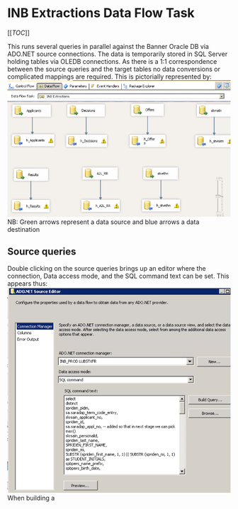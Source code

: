 # INB Extractions Data Flow Task

[[_TOC_]]

This runs several queries in parallel against the Banner Oracle DB via ADO.NET source connections.
The data is temporarily stored in SQL Server holding tables via OLEDB connections. As there
is a 1:1 correspondence between the source queries and the target tables no data conversions
or complicated mappings are required. This is pictorially represented by:
 ![INB_Extractions_Data_Flow_Task.PNG](/.attachments/INB_Extractions_Data_Flow_Task-56d4fbc1-6872-4ace-8969-0e445b8ea330.PNG)
NB: Green arrows represent a data source and blue arrows a data destination

## Source queries

Double clicking on the source queries brings up an editor where the connection, Data access mode, and the SQL command text can be set. This appears thus:
 ![Source _queries.PNG](/.attachments/Source%20_queries-6f663bf7-9c8e-4859-ab29-4daf43fb04f8.PNG)When building a 